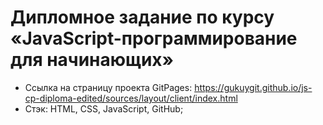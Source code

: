 # Дипломное задание по курсу «JavaScript-программирование для начинающих»

- Ссылка на страницу проекта GitPages: https://gukuygit.github.io/js-cp-diploma-edited/sources/layout/client/index.html
- Стэк: HTML, CSS, JavaScript, GitHub;
